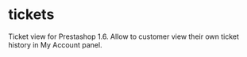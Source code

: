 # tickets
Ticket view for Prestashop 1.6. Allow to customer view their own ticket history in My Account panel.
